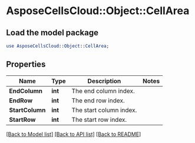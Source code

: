 # AsposeCellsCloud::Object::CellArea 

## Load the model package
```perl
use AsposeCellsCloud::Object::CellArea;
```

## Properties
Name | Type | Description | Notes
------------ | ------------- | ------------- | -------------
**EndColumn** | **int** | The end column index. |
**EndRow** | **int** | The end row index. |
**StartColumn** | **int** | The start column index. |
**StartRow** | **int** | The start row index. |  

[[Back to Model list]](../README.md#documentation-for-models) [[Back to API list]](../README.md#documentation-for-api-endpoints) [[Back to README]](../README.md)

